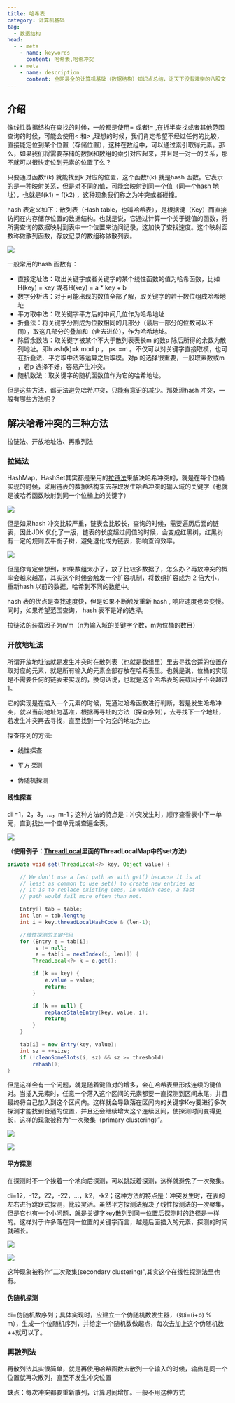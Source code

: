 ```yaml
---
title: 哈希表
category: 计算机基础
tag:
  - 数据结构
head:
  - - meta
    - name: keywords
      content: 哈希表,哈希冲突
  - - meta
    - name: description
      content: 全网最全的计算机基础（数据结构）知识点总结，让天下没有难学的八股文！
---
```



## 介绍

像线性数据结构在查找的时候，⼀般都是使⽤= 或者!= ,在折半查找或者其他范围查询的时候，可能会使⽤< 和> ,理想的时候，我们肯定希望不经过任何的⽐较，直接能定位到某个位置（存储位置），这种在数组中，可以通过索引取得元素。那么，如果我们将需要存储的数据和数组的索引对应起来，并且是⼀对⼀的关系，那不就可以很快定位到元素的位置了么？

只要通过函数f(k) 就能找到k 对应的位置，这个函数f(k) 就是hash 函数。它表示的是⼀种映射关系，但是对不同的值，可能会映射到同⼀个值（同⼀个hash 地址），也就是f(k1) = f(k2) ，这种现象我们称之为冲突或者碰撞。

hash 表定义如下：散列表（Hash table，也叫哈希表），是根据键（Key）⽽直接访问在内存储存位置的数据结构。也就是说，它通过计算⼀个关于键值的函数，将所需查询的数据映射到表中⼀个位置来访问记录，这加快了查找速度。这个映射函数称做散列函数，存放记录的数组称做散列表。

![](https://seven97-blog.oss-cn-hangzhou.aliyuncs.com/imgs/202502221745416.png)

⼀般常⽤的hash 函数有：

- 直接定址法：取出关键字或者关键字的某个线性函数的值为哈希函数，⽐如H(key) = key 或者H(key) = a * key + b
- 数字分析法：对于可能出现的数值全部了解，取关键字的若⼲数位组成哈希地址
- 平⽅取中法：取关键字平⽅后的中间⼏位作为哈希地址
- 折叠法：将关键字分割成为位数相同的⼏部分（最后⼀部分的位数可以不同），取这⼏部分的叠加和（舍去进位），作为哈希地址。
- 除留余数法：取关键字被某个不⼤于散列表表⻓m 的数p 除后所得的余数为散列地址。即h ash(k)=k mod p ， p< =m 。不仅可以对关键字直接取模，也可在折叠法、平⽅取中法等运算之后取模。对p 的选择很重要，⼀般取素数或m ，若p 选择不好，容易产⽣冲突。
- 随机数法：取关键字的随机函数值作为它的哈希地址。

但是这些⽅法，都⽆法避免哈希冲突，只能有意识的减少。那处理hash 冲突，⼀般有哪些⽅法呢？

## 解决哈希冲突的三种方法

拉链法、开放地址法、再散列法

### 拉链法

HashMap，HashSet其实都是采用的[拉链法](https://www.seven97.top/java/collection/03-map1-hashset-hashmap.html)来解决哈希冲突的，就是在每个位桶实现的时候，采用链表的数据结构来去存取发生哈希冲突的输入域的关键字（也就是被哈希函数映射到同一个位桶上的关键字）

![](https://seven97-blog.oss-cn-hangzhou.aliyuncs.com/imgs/202502221752613.png)

但是如果hash 冲突⽐较严重，链表会⽐较⻓，查询的时候，需要遍历后⾯的链表，因此JDK 优化了⼀版，链表的⻓度超过阈值的时候，会变成红⿊树，红⿊树有⼀定的规则去平衡⼦树，避免退化成为链表，影响查询效率。

![](https://seven97-blog.oss-cn-hangzhou.aliyuncs.com/imgs/202502221752866.png)

但是你肯定会想到，如果数组太⼩了，放了⽐较多数据了，怎么办？再放冲突的概率会越来越⾼，其实这个时候会触发⼀个扩容机制，将数组扩容成为 2 倍⼤⼩，重新hash 以前的数据，哈希到不同的数组中。

hash 表的优点是查找速度快，但是如果不断触发重新 hash , 响应速度也会变慢。同时，如果希望范围查询， hash 表不是好的选择。

拉链法的装载因子为n/m（n为输入域的关键字个数，m为位桶的数目）

### 开放地址法

所谓开放地址法就是发生冲突时在散列表（也就是数组里）里去寻找合适的位置存取对应的元素，就是所有输入的元素全部存放在哈希表里。也就是说，位桶的实现是不需要任何的链表来实现的，换句话说，也就是这个哈希表的装载因子不会超过1。

它的实现是在插入一个元素的时候，先通过哈希函数进行判断，若是发生哈希冲突，就以当前地址为基准，根据再寻址的方法（探查序列），去寻找下一个地址，若发生冲突再去寻找，直至找到一个为空的地址为止。

探查序列的方法:

- 线性探查

- 平方探测

- 伪随机探测

#### 线性探查

di =1，2，3，…，m-1；这种方法的特点是：冲突发生时，顺序查看表中下一单元，直到找出一个空单元或查遍全表。

![](https://seven97-blog.oss-cn-hangzhou.aliyuncs.com/imgs/202404250653895.png)

**（使用例子：[ThreadLocal](https://www.seven97.top/java/concurrent/06-threadlocal.html)里面的ThreadLocalMap中的set方法）**

```java
private void set(ThreadLocal<?> key, Object value) {

    // We don't use a fast path as with get() because it is at
    // least as common to use set() to create new entries as
    // it is to replace existing ones, in which case, a fast
    // path would fail more often than not.

    Entry[] tab = table;
    int len = tab.length;
    int i = key.threadLocalHashCode & (len-1);

    //线性探测的关键代码
    for (Entry e = tab[i];
         e != null;
         e = tab[i = nextIndex(i, len)]) {
        ThreadLocal<?> k = e.get();

        if (k == key) {
            e.value = value;
            return;
        }

        if (k == null) {
            replaceStaleEntry(key, value, i);
            return;
        }
    }

    tab[i] = new Entry(key, value);
    int sz = ++size;
    if (!cleanSomeSlots(i, sz) && sz >= threshold)
        rehash();
}
```

但是这样会有一个问题，就是随着键值对的增多，会在哈希表里形成连续的键值对。当插入元素时，任意一个落入这个区间的元素都要一直探测到区间末尾，并且最终将自己加入到这个区间内。这样就会导致落在区间内的关键字Key要进行多次探测才能找到合适的位置，并且还会继续增大这个连续区间，使探测时间变得更长，这样的现象被称为“一次聚集（primary clustering）”。

![](https://seven97-blog.oss-cn-hangzhou.aliyuncs.com/imgs/202404250654349.png)

![](https://seven97-blog.oss-cn-hangzhou.aliyuncs.com/imgs/202404250654208.png)

#### 平方探测

在探测时不一个挨着一个地向后探测，可以跳跃着探测，这样就避免了一次聚集。

di=12，-12，22，-22，…，k2，-k2；这种方法的特点是：冲突发生时，在表的左右进行跳跃式探测，比较灵活。虽然平方探测法解决了线性探测法的一次聚集，但是它也有一个小问题，就是关键字key散列到同一位置后探测时的路径是一样的。这样对于许多落在同一位置的关键字而言，越是后面插入的元素，探测的时间就越长。

![](https://seven97-blog.oss-cn-hangzhou.aliyuncs.com/imgs/202404250654938.png)

![](https://seven97-blog.oss-cn-hangzhou.aliyuncs.com/imgs/202404250654538.png)

这种现象被称作“二次聚集(secondary clustering)”,其实这个在线性探测法里也有。

#### 伪随机探测

di=伪随机数序列；具体实现时，应建立一个伪随机数发生器，（如i=(i+p) % m），生成一个位随机序列，并给定一个随机数做起点，每次去加上这个伪随机数++就可以了。

### 再散列法

再散列法其实很简单，就是再使用哈希函数去散列一个输入的时候，输出是同一个位置就再次散列，直至不发生冲突位置

缺点：每次冲突都要重新散列，计算时间增加。一般不用这种方式
